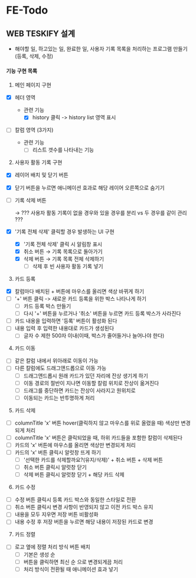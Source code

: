 # FE-Todo

## WEB TESKIFY 설계

- 해야할 일, 하고있는 일, 완료한 일, 사용자 기록 목록을 처리하는 프로그램 만들기(등록, 삭제, 수정)

#### 기능 구현 목록

1. 메인 페이지 구현

- [x] 헤더 영역

  - 관련 기능
    - [x] history 클릭 -> history list 영역 표시

- [ ] 칼럼 영역 (3가지)
  - 관련 기능
    - [ ] 리스트 갯수를 나타내는 기능

2. 사용자 활동 기록 구현

- [x] 레이어 배치 및 닫기 버튼
- [x] 닫기 버튼을 누르면 애니메이션 효과로 해당 레이어 오른쪽으로 숨기기
- [ ] 기록 삭제 버튼

  &rarr; ??? 사용자 활동 기록이 없을 경우와 있을 경우를 분리 vs 두 경우를 같이 관리 ???

- [x] '기록 전체 삭제' 클릭할 경우 발생하는 UI 구현
  - [x] '기록 전체 삭제' 클릭 시 알림창 표시
  - [x] 취소 버튼 &rarr; 기록 목록으로 돌아가기
  - [x] 삭제 버튼 &rarr; 기록 목록 전체 삭제하기
    - [ ] 삭제 후 빈 사용자 활동 기록 넣기

3. 카드 등록

- [x] 칼럼마다 배치된 + 버튼에 마우스를 올리면 색상 바뀌게 하기
- [ ] '+' 버튼 클릭 -> 새로운 카드 등록을 위한 박스 나타나게 하기
  - [ ] 카드 등록 박스 만들기
  - [ ] 다시 '+' 버튼을 누르거나 '취소' 버튼을 누르면 카드 등록 박스가 사라진다
- [ ] 카드 내용을 입력하면 '등록' 버튼이 활성화 된다
- [ ] 내용 입력 후 입력한 내용대로 카드가 생성된다
  - [ ] 글자 수 제한 500자 이내(이때, 박스가 줄어들거나 늘어나야 한다)

4. 카드 이동

- [ ] 같은 칼럼 내에서 위아래로 이동이 가능
- [ ] 다른 칼럼에도 드래그앤드롭으로 이동 가능
  - [ ] 드래그앤드롭시 원래 카드가 있던 자리에 잔상 생기게 하기
  - [ ] 이동 경로의 절반이 지나면 이동할 칼럼 위치로 잔상이 옮겨진다
  - [ ] 드래그를 중단하면 카드는 잔상이 사라지고 원위치로
  - [ ] 이동되는 카드는 반투명하게 처리

5. 카드 삭제

- [ ] columnTitle 'x' 버튼 hover(클릭하지 않고 마우스를 위로 올렸을 때) 색상만 변경되게 처리
- [ ] columnTitle 'x' 버튼은 클릭되었을 때, 하위 카드들을 포함한 칼럼이 삭제된다
- [ ] 카드의 'x' 버튼에 마우스를 올리면 색상만 변경되게 처리
- [ ] 카드의 'x' 버튼 클릭시 알럿창 뜨게 하기
  - [ ] '선택한 카드를 삭제할까요?(유지/삭제)' + 취소 버튼 + 삭제 버튼
  - [ ] 취소 버튼 클릭시 알럿창 닫기
  - [ ] 삭제 버튼 클릭시 알럿창 닫기 + 해당 카드 삭제

6. 카드 수정

- [ ] 수정 버튼 클릭시 등록 카드 박스와 동일한 스타일로 전환
- [ ] 취소 버튼 클릭시 변경 사항이 반영되지 않고 이전 카드 박스 유지
- [ ] 내용을 모두 지우면 저장 버튼 비활성화
- [ ] 내용 수정 후 저장 버튼을 누르면 해당 내용이 저장된 카드로 변경

7. 카드 정렬

- [ ] 로고 옆에 정렬 처리 방식 버튼 배치
  - [ ] 기본은 생성 순
  - [ ] 버튼을 클릭하면 최신 순 으로 변경되게끔 처리
  - [ ] 처리 방식이 전환될 때 애니메이션 효과 넣기
